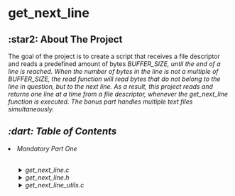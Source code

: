 # get_next_line

  <h2>:star2: About The Project</h2>
  <p>
   The goal of the project is to create a script that receives a file descriptor and reads a predefined amount of bytes <em>BUFFER_SIZE</me>, until the end of a line is reached. When the number of bytes in the line is not a multiple of <em>BUFFER_SIZE</me>, the read function will read bytes that do not belong to the line in question, but to the next line. As a result, this project reads and returns one line at a time from a file descriptor, whenever the get_next_line function is executed.
  The bonus part handles multiple text files simultaneously.
  </p>
</div>

<div>
  <h2>:dart: Table of Contents</h2>
  <li>Mandatory Part One</li>
  </br>
  <ul>
  <details>
    <summary>get_next_line.c</summary>
    <p>Checks and reads the contents of the file descriptor to the end of the line one line at a time.</p>
    </details>
  <details>
    <summary>get_next_line.h</summary>
    <p>Header of the project</p>
    </details>
  <details>
    <summary>get_next_line_utils.c</summary>
    <p>General purpose functions. Check out the individual documentation <a href="https://github.com/knoxvillie/libft" target="_blank">here.</a></p>
    </details>
  </ul>

  </br>
